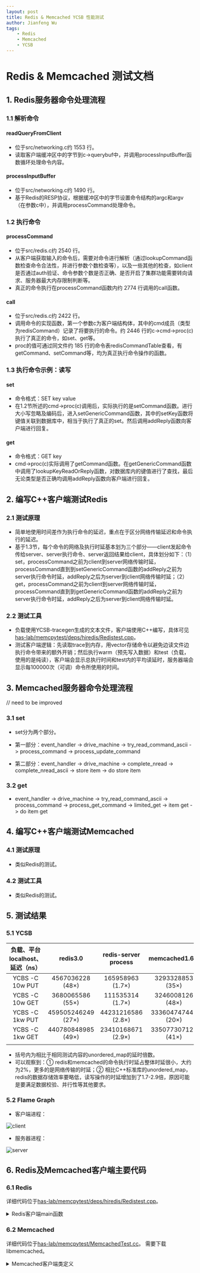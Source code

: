 ```yaml
---
layout: post
title: Redis & Memcached YCSB 性能测试
author: Jianfeng Wu
tags:
    - Redis
    - Memcached
    - YCSB
---
```


# Redis & Memcached 测试文档

## 1. Redis服务器命令处理流程

### 1.1 解析命令

#### readQueryFromClient
- 位于src/networking.c约 1553 行。
- 读取客户端缓冲区中的字节到c->querybuf中，并调用processInputBuffer函数循环处理命令内容。

#### processInputBuffer
- 位于src/networking.c约 1490 行。
- 基于Redis的RESP协议，根据缓冲区中的字节设置命令结构的argc和argv（在参数c中），并调用processCommand处理命令。

### 1.2 执行命令

#### processCommand
- 位于src/redis.c约 2540 行。
- 从客户端获取输入的命令后，需要对命令进行解析（通过lookupCommand函数检查命令合法性，并进行参数个数检查等），以及一些其他的检查，如client是否通过auth验证、命令参数个数是否正确、是否开启了集群功能需要转向请求、服务器最大内存限制判断等。
- 真正的命令执行在processCommand函数内约 2774 行调用的call函数。

#### call
- 位于src/redis.c约 2422 行。
- 调用命令的实现函数，第一个参数c为客户端结构体，其中的cmd成员（类型为redisCommand）记录了将要执行的命令。约 2446 行的c->cmd->proc(c)执行了真正的命令，如set、get等。
- proc的值可通过同文件约 185 行的命令表redisCommandTable查看，有getCommand、setCommand等，均为真正执行命令操作的函数。

### 1.3 执行命令示例：读写

#### set
- 命令格式：SET key value
- 在1.2节所述的cmd->proc(c)调用后，实际执行的是setCommand函数。进行大小写忽略及编码后，进入setGenericCommand函数，其中的setKey函数将键值关联到数据库中，相当于执行了真正的set。然后调用addReply函数向客户端进行回复。

#### get
- 命令格式：GET key
- cmd->proc(c)实际调用了getCommand函数。在getGenericCommand函数中调用了lookupKeyReadOrReply函数，对数据库内的键值进行了查找，最后无论类型是否正确均调用addReply函数向客户端进行回复。

## 2. 编写C++客户端测试Redis

### 2.1 测试原理

- 简单地使用时间差作为执行命令的延迟，重点在于区分网络传输延迟和命令执行的延迟。
- 基于1.3节，每个命令的网络及执行时延基本划为三个部分——client发起命令传给server、server执行命令、server返回结果给client，具体划分如下：（1）set，processCommand之前为client到server网络传输时延，processCommand直到到setGenericCommand函数的addReply之前为server执行命令时延，addReply之后为server到client网络传输时延；（2）get，processCommand之前为client到server网络传输时延，processCommand直到到getGenericCommand函数的addReply之前为server执行命令时延，addReply之后为server到client网络传输时延。

### 2.2 测试工具

- 负载使用YCSB-tracegen生成的文本文件，客户端使用C++编写，具体可见[has-lab/memcpytest/deps/hiredis/Redistest.cpp](https://github.com/has-lab/memcpytest/blob/redistest/deps/hiredis/Redistest.cpp)。
- 测试客户端逻辑：先读取trace到内存，用vector存储命令以避免边读文件边执行命令带来的额外开销；然后执行warm（预先写入数据）和test（负载，使用的是纯读），客户端会显示总执行时间和test内的平均读延时，服务器端会显示每100000次（可调）命令所使用的时间。

## 3. Memcached服务器命令处理流程
// need to be improved
### 3.1 set

- set分为两个部分。
- 第一部分：event_handler -> drive_machine -> try_read_command_ascii -> process_command -> process_update_command

- 第二部分：event_handler -> drive_machine -> complete_nread -> complete_nread_ascii -> store item -> do store item

### 3.2 get

- event_handler -> drive_machine -> try_read_command_ascii -> process_command -> process_get_command -> limited_get -> item get -> do item get

## 4. 编写C++客户端测试Memcached

### 4.1 测试原理

- 类似Redis的测试。

### 4.2 测试工具

- 类似Redis的测试。

## 5. 测试结果

### 5.1 YCSB

|负载、平台localhost、延迟（ns）|redis3.0|redis-server process|memcached1.6.9|cpp  unordered_map|
|:-:|:-:|:-:|:-:|:-:|
|YCBS -C 10w PUT|4567036228 (48×)|165958963 (1.7×)|3293328853 (35×)|95167984|
|YCBS -C 10w GET|3680065586 (55×)|111535314 (1.7×)|3246008126 (48×)|67352887|
|YCBS -C 1kw PUT|459505246249 (27×)|44231216586 (2.8×)|333604747442 (20×)|16032790538|
|YCBS -C 1kw GET|440780848985 (49×)|23410168671 (2.9×)|335077307127 (41×)|8109711283|
||||

- 括号内为相比于相同测试内容的unordered_map的延时倍数。
- 可以观察到：① redis和memcached的命令执行时延占整体时延很小，大约为2%，更多的是网络传输的时延；② 相比C++标准库的unordered_map，redis的数据存储效率要略低，读写操作的时延增加到了1.7-2.9倍，原因可能是要满足数据校验、并行性等其他要求。

### 5.2 Flame Graph

- 客户端进程：

![client](../images/2021-03-18/redis-cli.svg)

- 服务器进程：

![server](../images/2021-03-18/redis-server-get.svg)

## 6. Redis及Memcached客户端主要代码

### 6.1 Redis
详细代码位于[has-lab/memcpytest/deps/hiredis/Redistest.cpp](https://github.com/has-lab/memcpytest/blob/redistest/deps/hiredis/Redistest.cpp)。

<details>
  <summary>Redis客户端main函数</summary>
int main() {
    timespec t1, t2, t3, t4;
    uint64_t deltaT;

    Load(true); // load for warm
    Load(false); // load for test
    struct timeval timeout = { 1, 500000 }; // 1.5 seconds， 超时时间

    c = redisConnectWithTimeout((char*)"127.0.0.1", 6379, timeout); // 连接Redis服务器， 需先运行redis-server命令
    if (c->err) {
        printf("Connection error: %s\n", c->errstr);
        exit(1);
    }
    else{
        printf("Connection ok\n");
    }
    
    clock_gettime(CLOCK_REALTIME, &t1);
    Warm_Exec();
    clock_gettime(CLOCK_REALTIME, &t2);
    deltaT = (t2.tv_sec - t1.tv_sec) * 1000000000 + t2.tv_nsec - t1.tv_nsec; //纳秒
    cout<<"Warm time : "<<deltaT<<" ns"<<endl;

    clock_gettime(CLOCK_REALTIME, &t3);
    Test_Exec();
    clock_gettime(CLOCK_REALTIME, &t4);
    deltaT = (t4.tv_sec - t3.tv_sec) * 1000000000 + t4.tv_nsec - t3.tv_nsec; //纳秒
    cout<<"Test time : "<<deltaT<<" ns"<<endl;
    cout<<"Average Get time : "<<de/100000<<" ns."<<endl;
    return 0;
}
</details>

### 6.2 Memcached
详细代码位于[has-lab/memcpytest/MemcachedTest.cc](https://github.com/has-lab/memcpytest/blob/memcachedtest/MemcachedTest.cc)。
需要下载libmemcached。

<details>
  <summary>Memcached客户端类定义</summary>
class MemCachedClient {
public: 
    ~MemCachedClient() 
    {
        memcached_free(memc); 
    };

    MemCachedClient() 
    {
        memcached_return rc; 
        memcached_server_st *server = NULL;
        memc = memcached_create(NULL);
        server = memcached_server_list_append(server, "127.0.0.1", 11211, &rc);
        rc=memcached_server_push(memc,server);

        if (MEMCACHED_SUCCESS != rc) { 
            cout <<"memcached_server_push failed! rc: " << rc << endl;
        }

        memcached_server_list_free(server); 
    };

    bool Insert(const string key, const string value,time_t expiration = 0) 
    {
        if (key.empty() || value.empty()) return false; 

        memcached_return rc = memcached_set(memc, key.c_str(), key.length(), value.c_str(), value.length(), expiration, 0);
        return memcached_success(rc);
    };

    string Get(const string key) 
    {
        if (key.empty()) return ""; 

        uint32_t flags = 0;
        memcached_return rc;
        size_t value_length;
        char* value = memcached_get(memc, key.c_str(), key.length(), &value_length, &flags, &rc);
        if(rc == MEMCACHED_SUCCESS) {
            return string(value); 
        }
        return ""; 
    };

    bool Update(const string key, const string value,time_t expiration = 0) 
    {
        if (key.empty() || value.empty()) return false; 

        memcached_return rc = memcached_replace(memc, key.c_str(), key.length(), value.c_str(), value.length(), expiration, 0);
        return memcached_success(rc);
    };

    bool Remove(const string key){
        return memcached_success(memcached_delete(memc, key.c_str(), key.length(), 0));
    }

private:
    memcached_st* memc;
}; 
</details>
